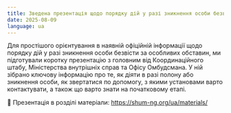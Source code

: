 ```yaml
---
title: Зведена презентація щодо порядку дій у разі зникнення особи безвісти
date: 2025-08-09
language: ua
---
```

Для простішого орієнтування в наявній офіційній інформації щодо порядку дій у разі зникнення особи безвісти за особливих обставин, ми підготували коротку презентацію з головним від Координаційного штабу, Міністерства внутрішніх справ та Офісу Омбудсмана.
У ній зібрано ключову інформацію про те, як діяти в разі полону або зникнення особи, як звертатися по допомогу, з якими установами варто контактувати, а також що варто знати на початковому етапі.

📎 Презентація в розділі матеріали: https://shum-ng.org/ua/materials/ 
